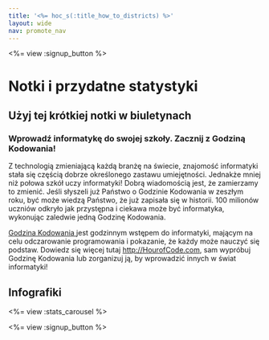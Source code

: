 ```yaml
---
title: '<%= hoc_s(:title_how_to_districts) %>'
layout: wide
nav: promote_nav
---
```



<a id="blurb"></a>

<%= view :signup_button %>

# Notki i przydatne statystyki

## Użyj tej krótkiej notki w biuletynach

### Wprowadź informatykę do swojej szkoły. Zacznij z Godziną Kodowania!

Z technologią zmieniającą każdą branżę na świecie, znajomość informatyki stała się częścią dobrze określonego zastawu umiejętności. Jednakże mniej niż połowa szkół uczy informatyki! Dobrą wiadomością jest, że zamierzamy to zmienić. Jeśli słyszeli już Państwo o Godzinie Kodowania w zeszłym roku, być może wiedzą Państwo, że już zapisała się w historii. 100 milionów uczniów odkryło jak przystępna i ciekawa może być informatyka, wykonując zaledwie jedną Godzinę Kodowania.

[ Godzina Kodowania ](<%= hoc_uri('/') %>) jest godzinnym wstępem do informatyki, mającym na celu odczarowanie programowania i pokazanie, że każdy może nauczyć się podstaw. Dowiedz się więcej tutaj <http://HourofCode.com>, sam wypróbuj Godzinę Kodowania lub zorganizuj ją, by wprowadzić innych w świat informatyki!

<a id="infographics"></a>

## Infografiki

<%= view :stats_carousel %>

<%= view :signup_button %>